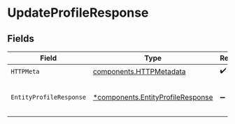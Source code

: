 # UpdateProfileResponse


## Fields

| Field                                                                                 | Type                                                                                  | Required                                                                              | Description                                                                           |
| ------------------------------------------------------------------------------------- | ------------------------------------------------------------------------------------- | ------------------------------------------------------------------------------------- | ------------------------------------------------------------------------------------- |
| `HTTPMeta`                                                                            | [components.HTTPMetadata](../../models/components/httpmetadata.md)                    | :heavy_check_mark:                                                                    | N/A                                                                                   |
| `EntityProfileResponse`                                                               | [*components.EntityProfileResponse](../../models/components/entityprofileresponse.md) | :heavy_minus_sign:                                                                    | The updated profile object.                                                           |